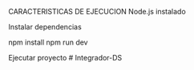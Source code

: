 CARACTERISTICAS DE EJECUCION
Node.js instalado

Instalar dependencias 

npm install
npm run dev

Ejecutar proyecto
#   I n t e g r a d o r - D S  
 